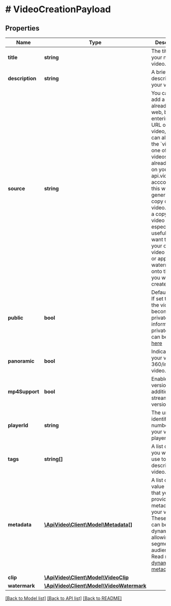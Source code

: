 # # VideoCreationPayload

## Properties

Name | Type | Description | Notes
------------ | ------------- | ------------- | -------------
**title** | **string** | The title of your new video. |
**description** | **string** | A brief description of your video. | [optional]
**source** | **string** | You can either add a video already on the web, by entering the URL of the video, or you can also enter the &#x60;videoId&#x60; of one of the videos you already have on your api.video acccount, and this will generate a copy of your video. Creating a copy of a video can be especially useful if you want to keep your original video and trim or apply a watermark onto the copy you would create. | [optional]
**public** | **bool** | Default: True. If set to &#x60;false&#x60; the video will become private. More information on private videos can be found [here](https://docs.api.video/delivery/video-privacy-access-management) | [optional] [default to true]
**panoramic** | **bool** | Indicates if your video is a 360/immersive video. | [optional] [default to false]
**mp4Support** | **bool** | Enables mp4 version in addition to streamed version. | [optional] [default to true]
**playerId** | **string** | The unique identification number for your video player. | [optional]
**tags** | **string[]** | A list of tags you want to use to describe your video. | [optional]
**metadata** | [**\ApiVideo\Client\Model\Metadata[]**](Metadata.md) | A list of key value pairs that you use to provide metadata for your video. These pairs can be made dynamic, allowing you to segment your audience. Read more on [dynamic metadata](https://api.video/blog/endpoints/dynamic-metadata/). | [optional]
**clip** | [**\ApiVideo\Client\Model\VideoClip**](VideoClip.md) |  | [optional]
**watermark** | [**\ApiVideo\Client\Model\VideoWatermark**](VideoWatermark.md) |  | [optional]

[[Back to Model list]](../../README.md#models) [[Back to API list]](../../README.md#endpoints) [[Back to README]](../../README.md)
